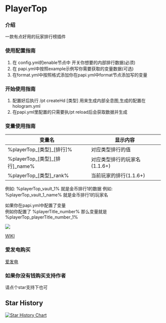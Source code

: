 # PlayerTop

### 介绍

一款有点好用的玩家排行榜插件

### 使用配置指南

1. 在 config.yml的enable节点中 开关你想要的内部排行数据(必须)
2. 在 papi.yml中按照example示例写你需要获取的变量数据(可选)
3. 在format.yml中按照格式添加你在papi.yml中format节点添加写的变量

### 开始使用指南

1. 配置好后执行 /pt createHd [类型] 用来生成内部全息图,生成的配置在hologram.yml
2. 在papi.yml里配置的只需要执/pt reload后会获取数据并生成

### 变量使用指南

| 变量名                        | 显示内容               |
|----------------------------|--------------------|
| %playerTop_[类型]_[排行]%      | 对应类型排行的值           |
| %playerTop_[类型]_[排行]_name% | 对应类型排行的玩家名(1.1.6+) |
| %playerTop_[类型]_rank%      | 当前玩家的排行(1.1.6+)    |

例如:  %playerTop_vault_1% 就是金币排行1的数据
例如:  %playerTop_vault_1_name% 就是金币排行1的玩家名

如果你在papi.yml中配置了变量  
例如你配置了 %playerTitle_number% 那么变量就是 %playerTop_playerTitle_number_1%

![](https://bstats.org/signatures/bukkit/PlayerTop.svg)

[WIKI](https://ricedoc.handyplus.cn/wiki/PlayerTop/)

### 爱发电购买

[爱发电](https://afdian.net/item?plan_id=3ccf4a54e3f611ec984c52540025c377)

### 如果你没有钱购买支持作者

请点个star支持下也可

## Star History

[![Star History Chart](https://api.star-history.com/svg?repos=handy-git/PlayerTop&type=Date)](https://star-history.com/#handy-git/PlayerTop&Date)
